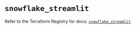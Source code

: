 # `snowflake_streamlit`

Refer to the Terraform Registry for docs: [`snowflake_streamlit`](https://registry.terraform.io/providers/snowflakedb/snowflake/2.7.0/docs/resources/streamlit).
